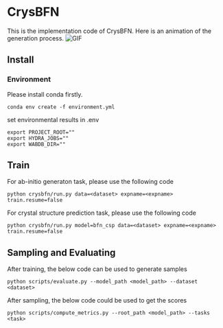 # CrysBFN
This is the implementation code of CrysBFN.
Here is an animation of the generation process.
![GIF](./generation_animation.gif)

## Install
### Environment
Please install conda firstly.
```
conda env create -f environment.yml
```
set environmental results in .env 
```
export PROJECT_ROOT=""
export HYDRA_JOBS=""
export WABDB_DIR=""
```
## Train
For ab-initio generaton task, please use the following code
```
python crysbfn/run.py data=<dataset> expname=<expname> train.resume=false
```
For crystal structure prediction task, please use the following code
```
python crysbfn/run.py model=bfn_csp data=<dataset> expname=<expname> train.resume=false
```
## Sampling and Evaluating
After training, the below code can be used to generate samples
```
python scripts/evaluate.py --model_path <model_path> --dataset <dataset>
```
After sampling, the below code could be used to get the scores
```
python scripts/compute_metrics.py --root_path <model_path> --tasks <task>
```